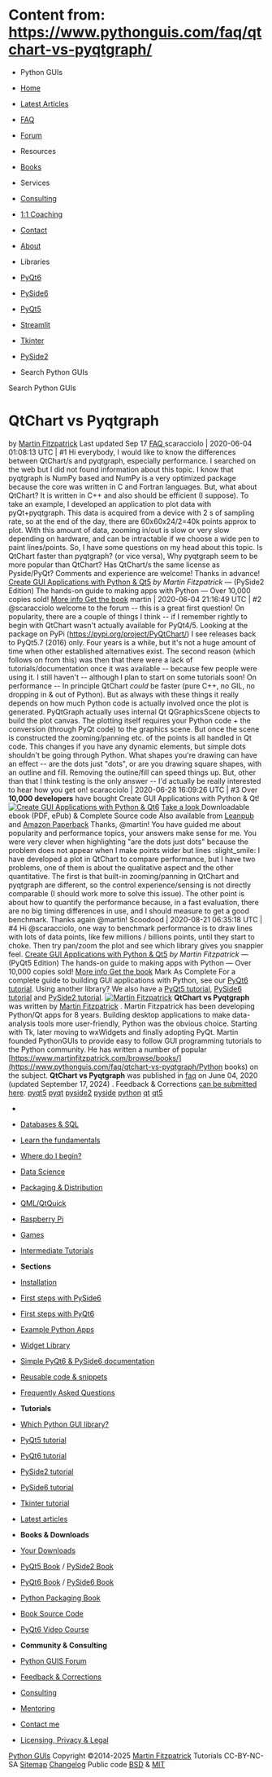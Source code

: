 # Content from: https://www.pythonguis.com/faq/qtchart-vs-pyqtgraph/

[](https://www.pythonguis.com/faq/qtchart-vs-pyqtgraph/#menu)
  * Python GUIs
  * [Home](https://www.pythonguis.com/)
  * [Latest Articles](https://www.pythonguis.com/latest/)
  * [FAQ](https://www.pythonguis.com/faq/)
  * [Forum ](https://forum.pythonguis.com/)
  * Resources
  * [Books](https://www.pythonguis.com/books/)
  * Services
  * [Consulting](https://www.pythonguis.com/hire/)
  * [1:1 Coaching](https://www.pythonguis.com/live/)
  * [Contact](https://www.pythonguis.com/contact/)
  * [About](https://www.pythonguis.com/about/)
  * Libraries
  * [PyQt6](https://www.pythonguis.com/pyqt6/)
  * [PySide6](https://www.pythonguis.com/pyside6/)
  * [PyQt5](https://www.pythonguis.com/pyqt5/)
  * [Streamlit](https://www.pythonguis.com/streamlit/)
  * [Tkinter](https://www.pythonguis.com/tkinter/)
  * [PySide2](https://www.pythonguis.com/pyside2/)


  * Search Python GUIs


[](https://www.pythonguis.com "Python GUIs")
Search Python GUIs
# QtChart vs Pyqtgraph
by [Martin Fitzpatrick](https://www.pythonguis.com/authors/martin-fitzpatrick/) Last updated Sep 17 [ FAQ ](https://www.pythonguis.com/faq/)
scaracciolo | 2020-06-04 01:08:13 UTC | #1
Hi everybody,
I would like to know the differences between QtChart/s and pyqtgraph, especially performance. I searched on the web but I did not found information about this topic.
I know that pyqtgraph is NumPy based and NumPy is a very optimized package because the core was written in C and Fortran languages. But, what about QtChart? It is written in C++ and also should be efficient (I suppose).
To take an example, I developed an application to plot data with pyQt+pyqtgraph. This data is acquired from a device with 2 s of sampling rate, so at the end of the day, there are 60x60x24/2=40k points approx to plot. With this amount of data, zooming in/out is slow or very slow depending on hardware, and can be intractable if we choose a wide pen to paint lines/points.
So, I have some questions on my head about this topic. Is QtChart faster than pyqtgraph? (or vice versa), Why pyqtgraph seem to be more popular than QtChart? Has QtChart/s the same license as Pyside/PyQt?
Comments and experience are welcome! Thanks in advance! 
[Create GUI Applications with Python & Qt5](https://www.pythonguis.com/pyside2-book/) _by Martin Fitzpatrick_ — (PySide2 Edition) The hands-on guide to making apps with Python — Over 10,000 copies sold! 
[More info ](https://www.pythonguis.com/pyside2-book/) [Get the book](https://secure.pythonguis.com/01hf778jyaajk5vk1q6824sd44/)
martin | 2020-06-04 21:16:49 UTC | #2
@scaracciolo welcome to the forum -- this is a great first question!
On popularity, there are a couple of things I think -- if I remember rightly to begin with QtChart wasn't actually available for PyQt4/5. Looking at the package on PyPi (https://pypi.org/project/PyQtChart/) I see releases back to PyQt5.7 (2016) only. Four years is a while, but it's not a huge amount of time when other established alternatives exist. The second reason (which follows on from this) was then that there were a lack of tutorials/documentation once it was available -- because few people were using it.
I still haven't -- although I plan to start on some tutorials soon!
On performance -- In principle QtChart _could_ be faster (pure C++, no GIL, no dropping in & out of Python). But as always with these things it really depends on how much Python code is actually involved once the plot is generated. PyQtGraph actually uses internal Qt QGraphicsScene objects to build the plot canvas. The plotting itself requires your Python code + the conversion (through PyQt code) to the graphics scene. But once the scene is constructed the zooming/panning etc. of the points is all handled in Qt code.
This changes if you have any dynamic elements, but simple dots shouldn't be going through Python. What shapes you're drawing can have an effect -- are the dots just "dots", or are you drawing square shapes, with an outline and fill. Removing the outine/fill can speed things up.
But, other than that I think testing is the only answer -- I'd actually be really interested to hear how you get on!
scaracciolo | 2020-06-28 16:09:26 UTC | #3
Over **10,000 developers** have bought Create GUI Applications with Python & Qt!
[![Create GUI Applications with Python & Qt6](https://www.pythonguis.com/static/theme/images/products/pyqt6-book.png)](https://www.pythonguis.com/pyqt6-book/)
[Take a look ](https://www.pythonguis.com/pyqt6-book/)
Downloadable ebook (PDF, ePub) & Complete Source code
Also available from [Leanpub](https://www.leanpub.com/pyqt6-book/) and [Amazon Paperback](https://www.amazon.com/dp/B0B1CK5ZZ1/)
Thanks, @martin!
You have guided me about popularity and performance topics, your answers make sense for me. 
You were very clever when highlighting "are the dots just dots" because the problem does not appear when I make points wider but lines :slight_smile: 
I have developed a plot in QtChart to compare performance, but I have two problems, one of them is about the qualitative aspect and the other quantitative. The first is that built-in zooming/panning in QtChart and pyqtgraph are different, so the control experience/sensing is not directly comparable (I should work more to solve this issue). The other point is about how to quantify the performance because, in a fast evaluation, there are no big timing differences in use, and I should measure to get a good benchmark.
Thanks again @martin!
Scoodood | 2020-08-21 06:35:18 UTC | #4
Hi @scaracciolo, one way to benchmark performance is to draw lines with lots of data points, like few millions / billions points, until they start to choke. Then try pan/zoom the plot and see which library gives you snappier feel.
[Create GUI Applications with Python & Qt5](https://www.pythonguis.com/pyqt5-book/) _by Martin Fitzpatrick_ — (PyQt5 Edition) The hands-on guide to making apps with Python — Over 10,000 copies sold! 
[More info ](https://www.pythonguis.com/pyqt5-book/) [Get the book](https://secure.pythonguis.com/01hafjvt3nhfgsr558v1fxrx8m/)
Mark As Complete 
For a complete guide to building GUI applications with Python, see our [PyQt6 tutorial](https://www.pythonguis.com/pyqt6-tutorial/). Using another library? We also have a [PyQt5 tutorial](https://www.pythonguis.com/pyqt5-tutorial/), [PySide6 tutorial](https://www.pythonguis.com/pyside6-tutorial/) and [PySide2 tutorial](https://www.pythonguis.com/pyside2-tutorial/).
[![Martin Fitzpatrick](https://www.pythonguis.com/static/theme/images/authors/martin-fitzpatrick.jpg)](https://www.pythonguis.com/authors/martin-fitzpatrick/)
**QtChart vs Pyqtgraph** was written by [Martin Fitzpatrick](https://www.pythonguis.com/authors/martin-fitzpatrick/) . 
Martin Fitzpatrick has been developing Python/Qt apps for 8 years. Building desktop applications to make data-analysis tools more user-friendly, Python was the obvious choice. Starting with Tk, later moving to wxWidgets and finally adopting PyQt. Martin founded PythonGUIs to provide easy to follow GUI programming tutorials to the Python community. He has written a number of popular [https://www.martinfitzpatrick.com/browse/books/](https://www.pythonguis.com/faq/qtchart-vs-pyqtgraph/Python books) on the subject. 
**QtChart vs Pyqtgraph** was published in [faq](https://www.pythonguis.com/faq/) on June 04, 2020 (updated September 17, 2024) . Feedback & Corrections [can be submitted here](https://tally.so/r/wbvxNE). 
[ pyqt5](https://www.pythonguis.com/topics/pyqt5/) [pyqt](https://www.pythonguis.com/topics/pyqt/) [ pyside2](https://www.pythonguis.com/topics/pyside2/) [pyside](https://www.pythonguis.com/topics/pyside/) [python](https://www.pythonguis.com/topics/python/) [qt](https://www.pythonguis.com/topics/qt/) [qt5](https://www.pythonguis.com/topics/qt5/)
  * [](https://www.pythonguis.com/ "Python GUIs")
  * [Databases & SQL](https://www.pythonguis.com/topics/databases/)
  * [Learn the fundamentals](https://www.pythonguis.com/topics/foundation/)
  * [Where do I begin?](https://www.pythonguis.com/topics/getting-started/)
  * [Data Science](https://www.pythonguis.com/topics/data-science/)
  * [Packaging & Distribution](https://www.pythonguis.com/topics/packaging/)
  * [QML/QtQuick](https://www.pythonguis.com/topics/qml/)
  * [Raspberry Pi](https://www.pythonguis.com/topics/raspberry-pi/)
  * [Games](https://www.pythonguis.com/topics/games/)
  * [Intermediate Tutorials](https://www.pythonguis.com/topics/intermediate/)


  * **Sections**
  * [Installation](https://www.pythonguis.com/installation/)
  * [First steps with PySide6](https://www.pythonguis.com/tutorials/pyside6-creating-your-first-window/)
  * [First steps with PyQt6](https://www.pythonguis.com/tutorials/pyqt6-creating-your-first-window/)
  * [Example Python Apps](https://www.pythonguis.com/examples/)
  * [Widget Library](https://www.pythonguis.com/widgets/)
  * [Simple PyQt6 & PySide6 documentation](https://www.pythonguis.com/docs/)
  * [Reusable code & snippets](https://www.pythonguis.com/code/)
  * [Frequently Asked Questions](https://www.pythonguis.com/faq/)


  * **Tutorials**
  * [Which Python GUI library?](https://www.pythonguis.com/faq/which-python-gui-library/)
  * [PyQt5 tutorial](https://www.pythonguis.com/pyqt5-tutorial/)
  * [PyQt6 tutorial](https://www.pythonguis.com/pyqt6-tutorial/)
  * [PySide2 tutorial](https://www.pythonguis.com/pyside2-tutorial/)
  * [PySide6 tutorial](https://www.pythonguis.com/pyside6-tutorial/)
  * [Tkinter tutorial](https://www.pythonguis.com/tkinter-tutorial/)
  * [Latest articles](https://www.pythonguis.com/blog/)


  * **Books & Downloads**
  * [ Your Downloads](https://www.martinfitzpatrick.com/library/)
  * [PyQt5 Book](https://www.pythonguis.com/pyqt5-book/) / [PySide2 Book](https://www.pythonguis.com/pyside2-book/)
  * [PyQt6 Book](https://www.pythonguis.com/pyqt6-book/) / [PySide6 Book](https://www.pythonguis.com/pyside6-book/)
  * [Python Packaging Book](https://www.pythonguis.com/packaging-book/)
  * [ Book Source Code](https://www.pythonguis.com/books/downloads/)
  * [ PyQt6 Video Course](https://www.martinfitzpatrick.com/pyqt6-crash-course/)


  * **Community & Consulting**
  * [ Python GUIS Forum ](https://forum.pythonguis.com/)
  * [ Feedback & Corrections](https://tally.so/r/wbvxNE)
  * [Consulting](https://www.pythonguis.com/hire/)
  * [Mentoring](https://www.pythonguis.com/live/)
  * [Contact me](https://www.martinfitzpatrick.com/contact)
  * [Licensing, Privacy & Legal](https://www.martinfitzpatrick.com/legal)


[](https://twitter.com/pythonguis) [](https://github.com/pythonguis) [](https://www.facebook.com/pythonguis) [](https://www.youtube.com/channel/UCMW4KwSlygaDef0tgqPjbRQ) [](https://www.linkedin.com/company/pythonguis/)
[Python GUIs](https://www.pythonguis.com/) Copyright ©2014-2025 [ Martin Fitzpatrick](https://www.martinfitzpatrick.com)
Tutorials CC-BY-NC-SA [Sitemap](https://www.pythonguis.com/sitemap/) [Changelog](https://www.pythonguis.com/changelog/) Public code [BSD](https://opensource.org/licenses/BSD-2-Clause) & [MIT](https://opensource.org/licenses/MIT)
